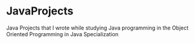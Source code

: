 # JavaProjects
Java Projects that I wrote while studying Java programming in the Object Oriented Programming in Java Specialization
